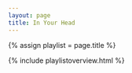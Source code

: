 ```yaml
---
layout: page
title: In Your Head
---
```


{% assign playlist = page.title %}

{% include playlistoverview.html %}
